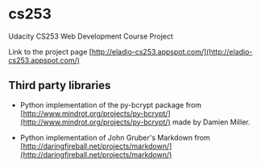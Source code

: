 cs253
=====

Udacity CS253 Web Development Course Project

Link to the project page [http://eladio-cs253.appspot.com/](http://eladio-cs253.appspot.com/)

Third party libraries
---------------------

 * Python implementation of the py-bcrypt package from [http://www.mindrot.org/projects/py-bcrypt/](http://www.mindrot.org/projects/py-bcrypt/) made by Damien Miller.

 * Python implementation of John Gruber's Markdown from [http://daringfireball.net/projects/markdown/](http://daringfireball.net/projects/markdown/)